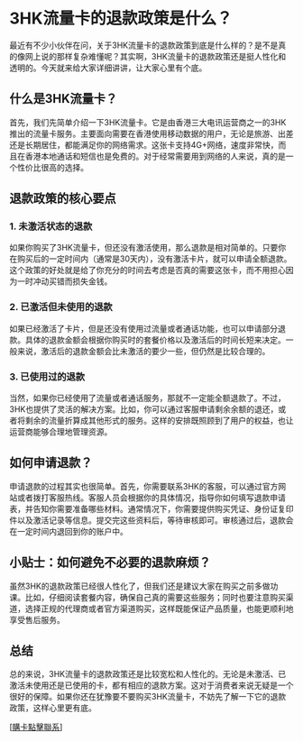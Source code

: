 # 3HK流量卡的退款政策是什么？

最近有不少小伙伴在问，关于3HK流量卡的退款政策到底是什么样的？是不是真的像网上说的那样复杂难懂呢？其实啊，3HK流量卡的退款政策还是挺人性化和透明的。今天就来给大家详细讲讲，让大家心里有个底。

## 什么是3HK流量卡？

首先，我们先简单介绍一下3HK流量卡。它是由香港三大电讯运营商之一的3HK推出的流量卡服务。主要面向需要在香港使用移动数据的用户，无论是旅游、出差还是长期居住，都能满足你的网络需求。这张卡支持4G+网络，速度非常快，而且在香港本地通话和短信也是免费的。对于经常需要用到网络的人来说，真的是一个性价比很高的选择。

## 退款政策的核心要点

### 1. 未激活状态的退款

如果你购买了3HK流量卡，但还没有激活使用，那么退款是相对简单的。只要你在购买后的一定时间内（通常是30天内），没有激活卡片，就可以申请全额退款。这个政策的好处就是给了你充分的时间去考虑是否真的需要这张卡，而不用担心因为一时冲动买错而损失金钱。

### 2. 已激活但未使用的退款

如果已经激活了卡片，但是还没有使用过流量或者通话功能，也可以申请部分退款。具体的退款金额会根据你购买时的套餐价格以及激活后的时间长短来决定。一般来说，激活后的退款金额会比未激活的要少一些，但仍然是比较合理的。

### 3. 已使用过的退款

当然，如果你已经使用了流量或者通话服务，那就不一定能全额退款了。不过，3HK也提供了灵活的解决方案。比如，你可以通过客服申请剩余余额的退还，或者将剩余的流量折算成其他形式的服务。这样的安排既照顾到了用户的权益，也让运营商能够合理地管理资源。

## 如何申请退款？

申请退款的过程其实也很简单。首先，你需要联系3HK的客服，可以通过官方网站或者拨打客服热线。客服人员会根据你的具体情况，指导你如何填写退款申请表，并告知你需要准备哪些材料。通常情况下，你需要提供购买凭证、身份证复印件以及激活记录等信息。提交完这些资料后，等待审核即可。审核通过后，退款会在一定时间内退回到你的账户中。

## 小贴士：如何避免不必要的退款麻烦？

虽然3HK的退款政策已经很人性化了，但我们还是建议大家在购买之前多做功课。比如，仔细阅读套餐内容，确保自己真的需要这些服务；同时也要注意购买渠道，选择正规的代理商或者官方渠道购买，这样既能保证产品质量，也能更顺利地享受售后服务。

## 总结

总的来说，3HK流量卡的退款政策还是比较宽松和人性化的。无论是未激活、已激活未使用还是已使用的卡，都有相应的退款方案。这对于消费者来说无疑是一个很好的保障。如果你还在犹豫要不要购买3HK流量卡，不妨先了解一下它的退款政策，这样心里更有底。

[[購卡點擊聯系](https://t.me/s/esim1088)]